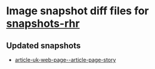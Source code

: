 # Image snapshot diff files for [snapshots-rhr](https://github.com/brightsitesconsulting/indy-pwamp/pull/1690)

## Updated snapshots
- [article-uk-web-page--article-page-story](./article-uk-web-page--article-page-story)

